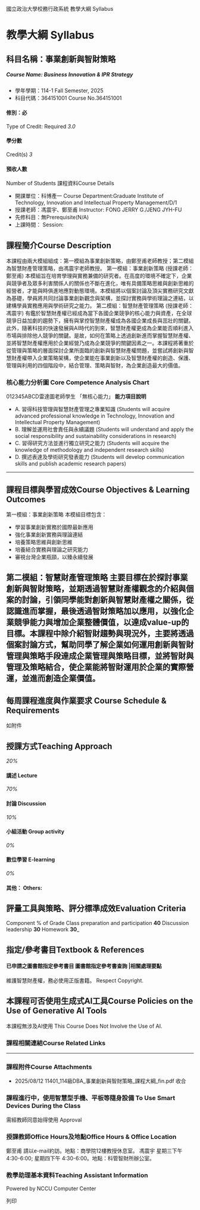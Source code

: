 國立政治大學校務行政系統 教學大綱 Syllabus
# 教學大綱 Syllabus
##  科目名稱：事業創新與智財策略
#####  Course Name: Business Innovation & IPR Strategy
  * 學年學期：114-1 Fall Semester, 2025 
  * 科目代碼：364151001 Course No.364151001


#### 修別：必
Type of Credit: Required 
_3.0_
#### 學分數
Credit(s)
_3_
#### 預收人數
Number of Students
課程資料Course Details
  * 開課單位：科博產一 Course Department:Graduate Institute of Technology, Innovation and Intellectual Property Management/D/1 
  * 授課老師：馮震宇、鄭至甫 Instructor: FONG JERRY G./JENG JYH-FU 
  * 先修科目：無Prerequisite(N/A)
  * 上課時間： Session: 


##  課程簡介Course Description
本課程由兩大模組組成：第一模組為事業創新策略，由鄭至甫老師教授；第二模組為智慧財產管理策略，由馮震宇老師教授。
第一模組：事業創新策略 (授課老師：鄭至甫)
本模組旨在培育學理與實務兼備的研究者。在高度的環境不確定下，企業與競爭者及眾多利害關係人的關係也不斷在進化，唯有具備策略思維與創新思維的經營者，才能與時俱進地應對動態環境。本模組將以個案討論及頂尖實務研究文獻為基礎，學員將共同討論事業創新觀念與架構，並探討實務與學術理論之連結，以建構學員實務應用與學術研究之能力。
第二模組：智慧財產管理策略 (授課老師：馮震宇)
有鑑於智慧財產權已經成為當下各國企業競爭的核心能力與資產，在全球競爭日益加劇的趨勢下，擁有與掌控智慧財產權成為各國企業成長與茁壯的關鍵。此外，隨著科技的快速發展與AI時代的到來，智慧財產權更成為企業能否順利進入市場與排除他人競爭的關鍵。是故，如何在策略上透過創新進而掌握智慧財產權、並將智慧財產權應用於企業經營乃成為企業競爭的關鍵因素之一。本課程將著重於從管理與策略的層面探討企業所面臨的創新與智慧財產權問題，並嘗試將創新與智慧財產權帶入企業策略架構，使企業能在事業創新以及智慧財產權的創造、保護、管理與利用的四個階段中，結合管理、策略與智財，為企業創造最大的價值。
###  核心能力分析圖 Core Competence Analysis Chart
012345ABCD雷達圖老師學生
「無核心能力」 
**能力項目說明**
  * A. 習得科技管理與智慧財產管理之專業知識 (Students will acquire advanced professional knowledge in Technology, Innovation and Intellectual Property Management)
  * B. 理解並運用社會責任與永續議題 (Students will understand and apply the social responsibility and sustainability considerations in research)
  * C. 習得研究方法並進行獨立研究之能力 (Students will acquire the knowledge of methodology and independent research skills)
  * D. 撰述表達及學術研究發表能力 (Students will develop communication skills and publish academic research papers)


* * *
##  課程目標與學習成效Course Objectives & Learning Outcomes 
第一模組：事業創新策略 本模組目標包含：
  * 學習事業創新實務於國際最新應用
  * 強化事業創新實務與理論連結
  * 培養策略思維與創新思維
  * 培養結合實務與理論之研究能力
  * 審視台灣企業瓶頸，以臻永續發展

第二模組：智慧財產管理策略 主要目標在於探討事業創新與智財策略，並期透過智慧財產權觀念的介紹與個案的討論，引領同學能對創新與智慧財產權之關係，從認識進而掌握，最後透過智財策略加以應用，以強化企業競爭能力與增加企業整體價值，以達成value-up的目標。本課程中除介紹智財趨勢與現況外，主要將透過個案討論方式，幫助同學了解企業如何運用創新與智財管理與策略手段達成企業管理與策略目標，並將智財與管理及策略結合，使企業能將智財運用於企業的實際營運，並進而創造企業價值。  
---  
##  每周課程進度與作業要求 Course Schedule & Requirements
如附件
##  授課方式Teaching Approach
_20%_
####  講述 Lecture
_70%_
####  討論 Discussion
_10%_
####  小組活動 Group activity
_0%_
####  數位學習 E-learning
_0%_
####  其他： Others:
##  評量工具與策略、評分標準成效Evaluation Criteria
Component % of Grade 
Class preparation and participation __40__
Discussion leadership __30__ 
Homework __30___
##  指定/參考書目Textbook & References
####  已申請之圖書館指定參考書目  圖書館指定參考書查詢 |相關處理要點
維護智慧財產權，務必使用正版書籍。 Respect Copyright.
##  本課程可否使用生成式AI工具Course Policies on the Use of Generative AI Tools
本課程無涉及AI使用 This Course Does Not Involve the Use of AI.
###  課程相關連結Course Related Links
* * *
###  課程附件Course Attachments
  * 2025/08/12 11401_114級DBA_事業創新與智財策略_課程大綱_fin.pdf  收合 


###  課程進行中，使用智慧型手機、平板等隨身設備 To Use Smart Devices During the Class
需經教師同意始得使用  Approval
###  授課教師Office Hours及地點Office Hours & Office Location
鄭至甫 請以e-mail約訪。地點：商學院12樓教授休息室。
馮震宇 星期三下午4:30-6:00; 星期四下午 4:30-6:00。地點：科管智財所辦公室。
###  教學助理基本資料Teaching Assistant Information
Powered by NCCU Computer Center
  
列印
